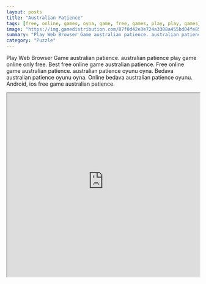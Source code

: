 ```yaml
---
layout: posts
title: "Australian Patience"
tags: [free, online, games, oyna, game, free, games, play, play, games]
image: "https://img.gamedistribution.com/87f0d42e3e724a3388a455bd04fe8575.jpg"
summary: "Play Web Browser Game australian patience. australian patience play game online only free. Best free online game australian patience. Free online game australian patience. australian patience oyunu oyna. Bedava australian patience oyunu oyna. Online bedava australian patience oyunu. Android, ios free game australian patience."
category: "Puzzle"
---
```


Play Web Browser Game australian patience. australian patience play game online only free. Best free online game australian patience. Free online game australian patience. australian patience oyunu oyna. Bedava australian patience oyunu oyna. Online bedava australian patience oyunu. Android, ios free game australian patience.

<iframe width="100%" height="480px;" src="https://html5.gamedistribution.com/87f0d42e3e724a3388a455bd04fe8575/"></iframe>